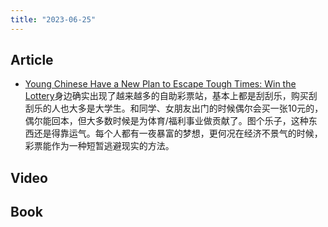 ```yaml
---
title: "2023-06-25"
---
```

## Article
- [Young Chinese Have a New Plan to Escape Tough Times: Win the Lottery](https://www.sixthtone.com/news/1013133)身边确实出现了越来越多的自助彩票站，基本上都是刮刮乐，购买刮刮乐的人也大多是大学生。和同学、女朋友出门的时候偶尔会买一张10元的，偶尔能回本，但大多数时候是为体育/福利事业做贡献了。图个乐子，这种东西还是得靠运气。每个人都有一夜暴富的梦想，更何况在经济不景气的时候，彩票能作为一种短暂逃避现实的方法。

## Video

## Book

